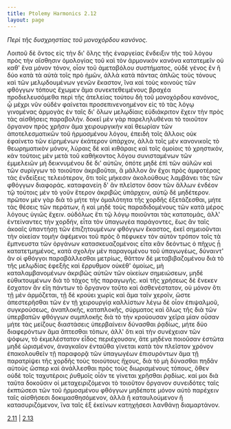 ```yaml
---
title: Ptolemy Harmonics 2.12
layout: page
---
```




*Περὶ τῆς δυσχρηστίας τοῦ μονοχόρδου κανόνος.*

Λοιποῦ δὲ ὄντος εἰς τὴν δι' ὅλης τῆς ἐναργείας ἔνδειξιν τῆς τοῦ λόγου πρὸς τὴν αἴσθησιν ὁμολογίας τοῦ καὶ τὸν ἁρμονικὸν κανόνα κατατεμεῖν οὐ καθ' ἕνα μόνον τόνον, οἷον τοῦ ἀμεταβόλου συστήματος, οὐδὲ γένος ἓν ἢ δύο κατὰ τὰ αὐτὰ τοῖς πρὸ ἡμῶν, ἀλλὰ κατὰ πάντας ἁπλῶς τοὺς τόνους καὶ τῶν μελῳδουμένων γενῶν ἕκαστον, ἵνα καὶ τοὺς κοινοὺς τῶν φθόγγων τόπους ἔχωμεν ἅμα συνεκτεθειμένους βραχέα προδιελευσόμεθα περὶ τῆς ἀτελείας τούτου δὴ τοῦ μονοχόρδου κανόνος, ᾧ μέχρι νῦν οὐδὲν φαίνεται προσεπινενοημένον εἰς τὸ τὰς λόγῳ γινομένας ἁρμογὰς ἐν ταῖς δι' ὅλων μελῳδίαις εὐδιάκριτον ἔχειν τὴν πρὸς τὰς αἰσθήσεις παραβολήν. δοκεῖ μὲν γὰρ παρεληλυθέναι τὸ τοιοῦτον ὄργανον πρὸς χρῆσιν ἅμα χειρουργικὴν καὶ θεωρίαν τῶν ἀποτελεσματικῶν τοῦ ἡρμοσμένου λόγου, ἐπειδὴ τοῖς ἄλλοις οὐκ ἐφαίνετο τῶν εἰρημένων ἑκάτερον ὑπάρχον, ἀλλὰ τοῖς μὲν κανονικοῖς τὸ θεωρηματικὸν μόνον, λύραις δὲ καὶ κιθάραις καὶ τοῖς ὁμοίοις τὸ χρηστικόν, κἀν τούτοις μὲν μετὰ τοῦ καθήκοντος λόγου συνισταμένων τῶν ἐμμελειῶν μὴ δεικνυμένου δὲ δι' αὐτῶν, ὁπότε μηδὲ ἐπὶ τῶν αὐλῶν καὶ τῶν συρίγγων τὸ τοιοῦτον ἀκριβοῦται, ἃ μᾶλλον ἂν ἔχοι πρὸς ἀμφοτέρας τὰς ἐνδείξεις τελειότερον, ὅτι τοῖς μήκεσιν ἀκολούθους λαμβάνει τὰς τῶν φθόγγων διαφοράς. καταφανείη δ' ἂν πλεῖστον ὅσον τῶν ἄλλων ἐνδέον τῷ τούτοις μὲν τὸ γοῦν ἕτερον ἀκριβῶς ὑπάρχειν, αὐτῷ δὲ μηδέτερον. πρῶτον μὲν γὰρ διὰ τὸ μήτε τὴν ὁμαλότητα τῆς χορδῆς ἐξετάζεσθαι, μήτε τὰς θέσεις τῶν περάτων, ἢ καὶ μηδὲ τοὺς παραδιδομένους τῶν κατὰ μέρος λόγους ὑγιῶς ἔχειν. οὐδόλως ἔτι τῷ λόγῳ ποιοῦνται τὰς κατατομάς, ἀλλ' ἐντείναντες τὴν χορδήν, εἶτα τὸν ὑπαγωγέα παράγοντες, ἕως ἂν ταῖς ἀκοαῖς ὑπαντήσῃ τῶν ἐπιζητουμένων φθόγγων ἕκαστος, ἐκεῖ σημειοῦνται τὴν οἰκείαν τομὴν ἀφέμενοι τοῦ πρὸς ὃ πέφυκεν τὸν αὐτὸν τρόπον τοῖς τὰ ἔμπνευστα τῶν ὀργάνων κατασκευαζομένοις εἶτα κἂν δεόντως ὁ πῆχυς ᾖ κατατετμημένος, κατὰ σχολὴν μὲν παραγομένου τοῦ ὑπαγωγέως, δύναιντ' ἂν οἱ φθόγγοι παραβάλλεσθαι μετρίως, θᾶττον δὲ μεταβιβαζομένου διὰ τὸ τῆς μελῳδίας ἐφεξῆς καὶ ἔρρυθμον οὐκέθ' ὁμοίως, μὴ καταλαμβανομένων ἀκριβῶς αὐτῶν τῶν οἰκείων σημειώσεων, μηδὲ εὐθικτουμένων διὰ τὸ τάχος τῆς παραγωγῆς. καὶ τῆς χρήσεως δὲ ἕνεκεν ἔσχατον ἂν εἴη πάντων τὸ ὄργανον τοῦτο καὶ ἀσθενέστατον, οὐ μόνον ὅτι τῇ μὲν ἁρμόζεται, τῇ δὲ κρούει χωρὶς καὶ ἅμα ταῖν χεροῖν, ὥστε ἀπεστερῆσθαι τῶν ἐν τῇ χειρουργίᾳ καλλίστων λέγω δὲ οἷον ἐπιψαλμοῦ, συγκρούσεως, ἀναπλοκῆς, καταπλοκῆς, σύρματος καὶ ὅλως τῆς διὰ τῶν ὑπερβατῶν φθόγγων συμπλοκῆς διὰ τὸ τὴν κρούουσαν χεῖρα μίαν οὖσαν μήτε τὰς μείζους διαστάσεις ὑπερβαίνειν δύνασθαι ῥᾳδίως, μήτε δύο διαφερόντων ἅμα ἅπτεσθαι τόπων, ἀλλ' ὅτι καὶ τὴν συνέχειαν τῶν ψόφων, τὸ ἐκμελέστατον εἶδος περιέχουσαν, ἅτε μηδένα ποιοῦσαν ἑστῶτα μηδὲ ὡρισμένον, ἀναγκαῖον ἐνταῦθα γίνεται κατὰ τὸν πλεῖστον χρόνον ἐπακολουθεῖν τῇ παραφορᾷ τῶν ὑπαγωγέων ἐπισυρόντων ἅμα τῇ παρατρίψει τῆς χορδῆς τοὺς τοιούτους ἤχους, διὰ τὸ μὴ δύνασθαι πηδᾶν αὐτοὺς ὥσπερ καὶ ἀνάλλεσθαι πρὸς τοὺς διωρισμένους τόπους, ὅθεν οὐδὲ τοῖς ταχυτέροις ῥυθμοῖς οἷόν τε γίνεται χρῆσθαι ῥᾳδίως. καί μοι διὰ ταῦτα δοκοῦσιν οἱ μεταχειριζόμενοι τὸ τοιοῦτον ὄργανον συνειδότες ταῖς ἐκπτώσεσι τῶν τοῦ ἡρμοσμένου φθόγγων μηδέποτε μόνον αὐτὸ παρέχειν ταῖς αἰσθήσεσι δοκιμασθησόμενον, ἀλλὰ ἢ καταυλούμενον ἢ κατασυριζόμενον, ἵνα ταῖς ἐξ ἐκείνων κατηχήσεσι λανθάνῃ διαμαρτάνον.



[2.11](../2.11/) | [2.13](../2.13/) 

